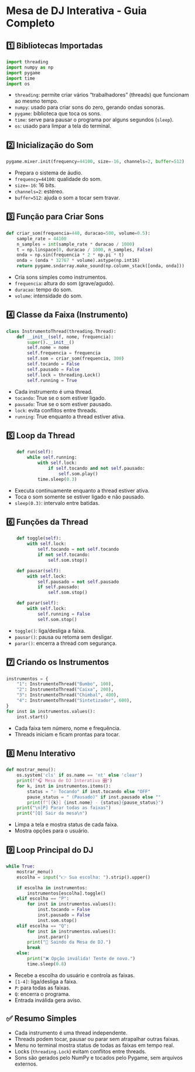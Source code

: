 # Mesa de DJ Interativa - Guia Completo

## 1️⃣ Bibliotecas Importadas

```python
import threading
import numpy as np
import pygame
import time
import os
```

* `threading`: permite criar vários “trabalhadores” (threads) que funcionam ao mesmo tempo.
* `numpy`: usado para criar sons do zero, gerando ondas sonoras.
* `pygame`: biblioteca que toca os sons.
* `time`: serve para pausar o programa por alguns segundos (`sleep`).
* `os`: usado para limpar a tela do terminal.

## 2️⃣ Inicialização do Som

```python
pygame.mixer.init(frequency=44100, size=-16, channels=2, buffer=512)
```

* Prepara o sistema de áudio.
* `frequency=44100`: qualidade do som.
* `size=-16`: 16 bits.
* `channels=2`: estéreo.
* `buffer=512`: ajuda o som a tocar sem travar.

## 3️⃣ Função para Criar Sons

```python
def criar_som(frequencia=440, duracao=500, volume=0.5):
    sample_rate = 44100
    n_samples = int(sample_rate * duracao / 1000)
    t = np.linspace(0, duracao / 1000, n_samples, False)
    onda = np.sin(frequencia * 2 * np.pi * t)
    onda = (onda * 32767 * volume).astype(np.int16)
    return pygame.sndarray.make_sound(np.column_stack([onda, onda]))
```

* Cria sons simples como instrumentos.
* `frequencia`: altura do som (grave/agudo).
* `duracao`: tempo do som.
* `volume`: intensidade do som.

## 4️⃣ Classe da Faixa (Instrumento)

```python
class InstrumentoThread(threading.Thread):
    def __init__(self, nome, frequencia):
        super().__init__()
        self.nome = nome
        self.frequencia = frequencia
        self.som = criar_som(frequencia, 300)
        self.tocando = False
        self.pausado = False
        self.lock = threading.Lock()
        self.running = True
```

* Cada instrumento é uma thread.
* `tocando`: True se o som estiver ligado.
* `pausado`: True se o som estiver pausado.
* `lock`: evita conflitos entre threads.
* `running`: True enquanto a thread estiver ativa.

## 5️⃣ Loop da Thread

```python
    def run(self):
        while self.running:
            with self.lock:
                if self.tocando and not self.pausado:
                    self.som.play()
            time.sleep(0.3)
```

* Executa continuamente enquanto a thread estiver ativa.
* Toca o som somente se estiver ligado e não pausado.
* `sleep(0.3)`: intervalo entre batidas.

## 6️⃣ Funções da Thread

```python
    def toggle(self):
        with self.lock:
            self.tocando = not self.tocando
            if not self.tocando:
                self.som.stop()

    def pausar(self):
        with self.lock:
            self.pausado = not self.pausado
            if self.pausado:
                self.som.stop()

    def parar(self):
        with self.lock:
            self.running = False
            self.som.stop()
```

* `toggle()`: liga/desliga a faixa.
* `pausar()`: pausa ou retoma sem desligar.
* `parar()`: encerra a thread com segurança.

## 7️⃣ Criando os Instrumentos

```python
instrumentos = {
    "1": InstrumentoThread("Bumbo", 100),
    "2": InstrumentoThread("Caixa", 200),
    "3": InstrumentoThread("Chimbal", 400),
    "4": InstrumentoThread("Sintetizador", 600),
}
for inst in instrumentos.values():
    inst.start()
```

* Cada faixa tem número, nome e frequência.
* Threads iniciam e ficam prontas para tocar.

## 8️⃣ Menu Interativo

```python
def mostrar_menu():
    os.system('cls' if os.name == 'nt' else 'clear')
    print(f"🎧 Mesa de DJ Interativa 🎛️")
    for k, inst in instrumentos.items():
        status = "🎶 Tocando" if inst.tocando else "OFF"
        pause_status = " (Pausado)" if inst.pausado else ""
        print(f"[{k}] {inst.nome} - {status}{pause_status}")
    print("\n[P] Parar todas as faixas")
    print("[Q] Sair da mesa\n")
```

* Limpa a tela e mostra status de cada faixa.
* Mostra opções para o usuário.

## 9️⃣ Loop Principal do DJ

```python
while True:
    mostrar_menu()
    escolha = input("👉 Sua escolha: ").strip().upper()

    if escolha in instrumentos:
        instrumentos[escolha].toggle()
    elif escolha == "P":
        for inst in instrumentos.values():
            inst.tocando = False
            inst.pausado = False
            inst.som.stop()
    elif escolha == "Q":
        for inst in instrumentos.values():
            inst.parar()
        print("👋 Saindo da Mesa de DJ.")
        break
    else:
        print("❌ Opção inválida! Tente de novo.")
        time.sleep(0.8)
```

* Recebe a escolha do usuário e controla as faixas.
* `[1-4]`: liga/desliga a faixa.
* `P`: para todas as faixas.
* `Q`: encerra o programa.
* Entrada inválida gera aviso.

## ✅ Resumo Simples

* Cada instrumento é uma thread independente.
* Threads podem tocar, pausar ou parar sem atrapalhar outras faixas.
* Menu no terminal mostra status de todas as faixas em tempo real.
* Locks (`threading.Lock`) evitam conflitos entre threads.
* Sons são gerados pelo NumPy e tocados pelo Pygame, sem arquivos externos.
